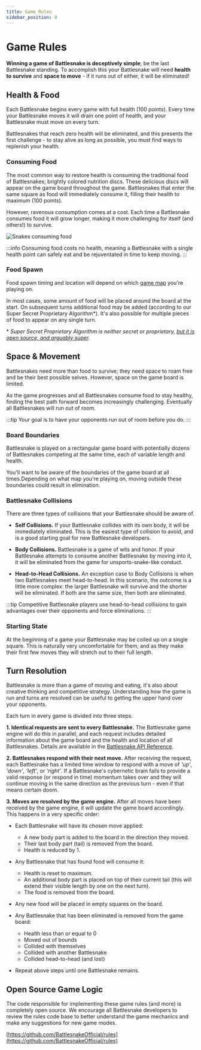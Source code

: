 ```yaml
---
title: Game Rules
sidebar_position: 0
---
```


# Game Rules

**Winning a game of Battlesnake is deceptively simple**; be the last Battlesnake standing. To accomplish this your Battlesnake will need **health to survive** and **space to move** - if it runs out of either, it will be eliminated!

## Health & Food

Each Battlesnake begins every game with full health (100 points). Every time your Battlesnake moves it will drain one point of health, and your Battlesnake must move on every turn.

Battlesnakes that reach zero health will be eliminated, and this presents the first challenge - to stay alive as long as possible, you must find ways to replenish your health.

### Consuming Food

The most common way to restore health is consuming the traditional food of Battlesnakes; brightly colored nutrition discs. These delicious discs will appear on the game board throughout the game. Battlesnakes that enter the same square as food will immediately consume it, filling their health to maximum (100 points).

However, ravenous consumption comes at a cost. Each time a Battlesnake consumes food it will grow longer, making it more challenging for itself (and others!) to survive. 

![Snakes consuming food](/img/consuming-food.gif)

:::info
Consuming food costs no health, meaning a Battlesnake with a single health point can safely eat and be rejuventated in time to keep moving.
:::

### Food Spawn

Food spawn timing and location will depend on which [game map](guides/playing/maps.md) you're playing on. 

In most cases, some amount of food will be placed around the board at the start. On subsequent turns additional food may be added (according to our Super Secret Proprietary Algorithm\*). It's also possible for multiple pieces of food to appear on any single turn.

\* _Super Secret Proprietary Algorithm is neither secret or proprietary, [but it is open source, and arguably super](https://github.com/BattlesnakeOfficial/rules)._

## Space & Movement

Battlesnakes need more than food to survive; they need space to roam free and be their best possible selves. However, space on the game board is limited. 

As the game progresses and all Battlesnakes consume food to stay healthy, finding the best path forward becomes increasingly challenging. Eventually all Battlesnakes will run out of room. 

:::tip
Your goal is to have your opponents run out of room before you do.
:::

### Board Boundaries

Battlesnake is played on a rectangular game board with potentially dozens of Battlesnakes competing at the same time, each of variable length and health.

You'll want to be aware of the boundaries of the game board at all times.Depending on what map you're playing on, moving outside these boundaries could result in elimination.

### Battlesnake Collisions

There are three types of collisions that your Battlesnake should be aware of.

* **Self Collisions.** If your Battlesnake collides with its own body, it will be immediately eliminated. This is the easiest type of collision to avoid, and is a good starting goal for new Battlesnake developers.

* **Body Collisions.** Battlesnake is a game of wits and honor. If your Battlesnake attempts to consume another Battlesnake by moving into it, it will be eliminated from the game for unsports-snake-like conduct.

* **Head-to-Head Collisions.** An exception case to Body Collisions is when two Battlesnakes meet head-to-head. In this scenario, the outcome is a little more complex: the larger Battlesnake will survive and the shorter will be eliminated. If both are the same size, then both are eliminated.

:::tip
Competitive Battlesnake players use head-to-head collisions to gain advantages over their opponents and force eliminations.
:::

### Starting State

At the beginning of a game your Battlesnake may be coiled up on a single square. This is naturally very uncomfortable for them, and as they make their first few moves they will stretch out to their full length.

## Turn Resolution

Battlesnake is more than a game of moving and eating, it's also about creative thinking and competitive strategy. Understanding how the game is run and turns are resolved can be useful to getting the upper hand over your opponents.

Each turn in every game is divided into three steps.

**1. Identical requests are sent to every Battlesnake.** The Battlesnake game engine will do this in parallel, and each request includes detailed information about the game board and the health and location of all Battlesnakes. Details are available in the [Battlesnake API Reference](api/index.md).

**2. Battlesnakes respond with their next move.** After receiving the request, each Battlesnake has a limited time window to respond with a move of _'up'_, _'down'_, _'left'_, or _'right'_. If a Battlesnake's cybernetic brain fails to provide a valid response (or respond in time) momentum takes over and they will continue moving in the same direction as the previous turn - even if that means certain doom.

**3. Moves are resolved by the game engine.** After all moves have been received by the game engine, it will update the game board accordingly. This happens in a very specific order:

   * Each Battlesnake will have its chosen move applied:
      * A new body part is added to the board in the direction they moved.
      * Their last body part (tail) is removed from the board.
      * Health is reduced by 1.

   * Any Battlesnake that has found food will consume it:
      * Health is reset to maximum.
      * An additional body part is placed on top of their current tail (this will extend their visible length by one on the next turn).
      * The food is removed from the board.

   * Any new food will be placed in empty squares on the board.

   * Any Battlesnake that has been eliminated is removed from the game board:
      * Health less than or equal to 0
      * Moved out of bounds
      * Collided with themselves
      * Collided with another Battlesnake
      * Collided head-to-head (and lost)
   
   * Repeat above steps until one Battlesnake remains.

## Open Source Game Logic

The code responsible for implementing these game rules (and more) is completely open source. We encourage all Battlesnake developers to review the rules code base to better understand the game mechanics and make any suggestions for new game modes.

[https://github.com/BattlesnakeOfficial/rules](https://github.com/BattlesnakeOfficial/rules)

